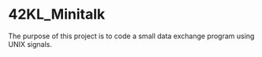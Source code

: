 # 42KL_Minitalk
The purpose of this project is to code a small data exchange program using UNIX signals.
